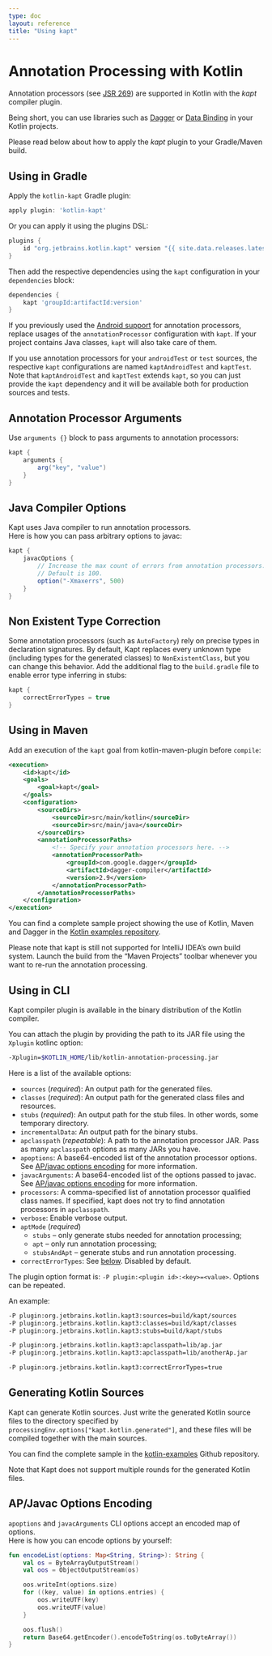 ```yaml
---
type: doc
layout: reference
title: "Using kapt"
---
```


# Annotation Processing with Kotlin

Annotation processors (see [JSR 269](https://jcp.org/en/jsr/detail?id=269)) are supported in Kotlin with the *kapt* compiler plugin.

Being short, you can use libraries such as [Dagger](https://google.github.io/dagger/) or [Data Binding](https://developer.android.com/topic/libraries/data-binding/index.html) in your Kotlin projects.

Please read below about how to apply the *kapt* plugin to your Gradle/Maven build.

## Using in Gradle

Apply the `kotlin-kapt` Gradle plugin:

<div class="sample" markdown="1" mode="groovy" theme="idea">

```groovy
apply plugin: 'kotlin-kapt'
```

</div>

Or you can apply it using the plugins DSL:

<div class="sample" markdown="1" mode="groovy" theme="idea">

```groovy
plugins {
    id "org.jetbrains.kotlin.kapt" version "{{ site.data.releases.latest.version }}"
}
```

</div>

Then add the respective dependencies using the `kapt` configuration in your `dependencies` block:

<div class="sample" markdown="1" mode="groovy" theme="idea">

```groovy
dependencies {
    kapt 'groupId:artifactId:version'
}
```

</div>

If you previously used the [Android support](https://developer.android.com/studio/build/gradle-plugin-3-0-0-migration.html#annotationProcessor_config) for annotation processors, replace usages of the `annotationProcessor` configuration with `kapt`. If your project contains Java classes, `kapt` will also take care of them.

If you use annotation processors for your `androidTest` or `test` sources, the respective `kapt` configurations are named `kaptAndroidTest` and `kaptTest`. Note that `kaptAndroidTest` and `kaptTest` extends `kapt`, so you can just provide the `kapt` dependency and it will be available both for production sources and tests.

## Annotation Processor Arguments

Use `arguments {}` block to pass arguments to annotation processors:

<div class="sample" markdown="1" mode="groovy" theme="idea">

```groovy
kapt {
    arguments {
        arg("key", "value")
    }
}
```

</div>

## Java Compiler Options

Kapt uses Java compiler to run annotation processors.  
Here is how you can pass arbitrary options to javac:

<div class="sample" markdown="1" mode="groovy" theme="idea">

```groovy
kapt {
    javacOptions {
        // Increase the max count of errors from annotation processors.
        // Default is 100.
        option("-Xmaxerrs", 500)
    }
}
```

</div>

## Non Existent Type Correction

Some annotation processors (such as `AutoFactory`) rely on precise types in declaration signatures. By default, Kapt replaces every unknown type (including types for the generated classes) to `NonExistentClass`, but you can change this behavior. Add the additional flag to the `build.gradle` file to enable error type inferring in stubs:

<div class="sample" markdown="1" mode="groovy" theme="idea">

```groovy
kapt {
    correctErrorTypes = true
}
```

</div>

## Using in Maven

Add an execution of the `kapt` goal from kotlin-maven-plugin before `compile`: 

<div class="sample" markdown="1" mode="xml" auto-indent="false" theme="idea" data-highlight-only>

```xml
<execution>
    <id>kapt</id>
    <goals>
        <goal>kapt</goal>
    </goals>
    <configuration>
        <sourceDirs>
            <sourceDir>src/main/kotlin</sourceDir>
            <sourceDir>src/main/java</sourceDir>
        </sourceDirs>
        <annotationProcessorPaths>
            <!-- Specify your annotation processors here. -->
            <annotationProcessorPath>
                <groupId>com.google.dagger</groupId>
                <artifactId>dagger-compiler</artifactId>
                <version>2.9</version>
            </annotationProcessorPath>
        </annotationProcessorPaths>
    </configuration>
</execution>
```

</div>
 
You can find a complete sample project showing the use of Kotlin, Maven and Dagger in the
[Kotlin examples repository](https://github.com/JetBrains/kotlin-examples/tree/master/maven/dagger-maven-example).
 
Please note that kapt is still not supported for IntelliJ IDEA’s own build system. Launch the build from the “Maven Projects” toolbar whenever you want to re-run the annotation processing.


## Using in CLI

Kapt compiler plugin is available in the binary distribution of the Kotlin compiler.

You can attach the plugin by providing the path to its JAR file using the `Xplugin` kotlinc option:

<div class="sample" markdown="1" mode="shell" theme="idea">

```bash
-Xplugin=$KOTLIN_HOME/lib/kotlin-annotation-processing.jar
```

</div>

Here is a list of the available options:

* `sources` (*required*): An output path for the generated files.
* `classes` (*required*): An output path for the generated class files and resources.
* `stubs` (*required*): An output path for the stub files. In other words, some temporary directory.
* `incrementalData`: An output path for the binary stubs.
* `apclasspath` (*repeatable*): A path to the annotation processor JAR. Pass as many `apclasspath` options as many JARs you have.
* `apoptions`: A base64-encoded list of the annotation processor options. See [AP/javac options encoding](#apjavac-options-encoding) for more information.
* `javacArguments`: A base64-encoded list of the options passed to javac. See [AP/javac options encoding](#apjavac-options-encoding) for more information.
* `processors`: A comma-specified list of annotation processor qualified class names. If specified, kapt does not try to find annotation processors in `apclasspath`.
* `verbose`: Enable verbose output.
* `aptMode` (*required*)
    * `stubs` – only generate stubs needed for annotation processing;
    * `apt` – only run annotation processing;
    * `stubsAndApt` – generate stubs and run annotation processing.
* `correctErrorTypes`: See [below](#using-in-gradle). Disabled by default.

The plugin option format is: `-P plugin:<plugin id>:<key>=<value>`. Options can be repeated.

An example:

<div class="sample" markdown="1" mode="shell" theme="idea">

```bash
-P plugin:org.jetbrains.kotlin.kapt3:sources=build/kapt/sources
-P plugin:org.jetbrains.kotlin.kapt3:classes=build/kapt/classes
-P plugin:org.jetbrains.kotlin.kapt3:stubs=build/kapt/stubs

-P plugin:org.jetbrains.kotlin.kapt3:apclasspath=lib/ap.jar
-P plugin:org.jetbrains.kotlin.kapt3:apclasspath=lib/anotherAp.jar

-P plugin:org.jetbrains.kotlin.kapt3:correctErrorTypes=true
```

</div>

## Generating Kotlin Sources

Kapt can generate Kotlin sources. Just write the generated Kotlin source files to the directory specified by `processingEnv.options["kapt.kotlin.generated"]`, and these files will be compiled together with the main sources.

You can find the complete sample in the [kotlin-examples](https://github.com/JetBrains/kotlin-examples/tree/master/gradle/kotlin-code-generation) Github repository.

Note that Kapt does not support multiple rounds for the generated Kotlin files.


## AP/Javac Options Encoding

`apoptions` and `javacArguments` CLI options accept an encoded map of options.  
Here is how you can encode options by yourself:

<div class="sample" markdown="1" theme="idea" data-highlight-only>

```kotlin
fun encodeList(options: Map<String, String>): String {
    val os = ByteArrayOutputStream()
    val oos = ObjectOutputStream(os)

    oos.writeInt(options.size)
    for ((key, value) in options.entries) {
        oos.writeUTF(key)
        oos.writeUTF(value)
    }

    oos.flush()
    return Base64.getEncoder().encodeToString(os.toByteArray())
}
```

</div>
